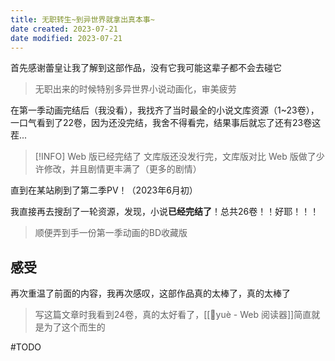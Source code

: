 ```yaml
---
title: 无职转生~到异世界就拿出真本事~
date created: 2023-07-21
date modified: 2023-07-21
---
```


首先感谢蕾皇让我了解到这部作品，没有它我可能这辈子都不会去碰它

> 无职出来的时候特别多异世界小说动画化，审美疲劳

在第一季动画完结后（我没看），我找齐了当时最全的小说文库资源（1~23卷），一口气看到了22卷，因为还没完结，我舍不得看完，结果事后就忘了还有23卷这茬...

> [!INFO] Web 版已经完结了
> 文库版还没发行完，文库版对比 Web 版做了少许修改，并且剧情更丰满了（更多的剧情）

直到在某站刷到了第二季PV！（2023年6月初）

我直接再去搜刮了一轮资源，发现，小说**已经完结了**！总共26卷！！好耶！！！

> 顺便弄到手一份第一季动画的BD收藏版

## 感受

再次重温了前面的内容，我再次感叹，这部作品真的太棒了，真的太棒了

> 写这篇文章时我看到24卷，真的太好看了，[[🤖yuè - Web 阅读器]]简直就是为了这个而生的

#TODO